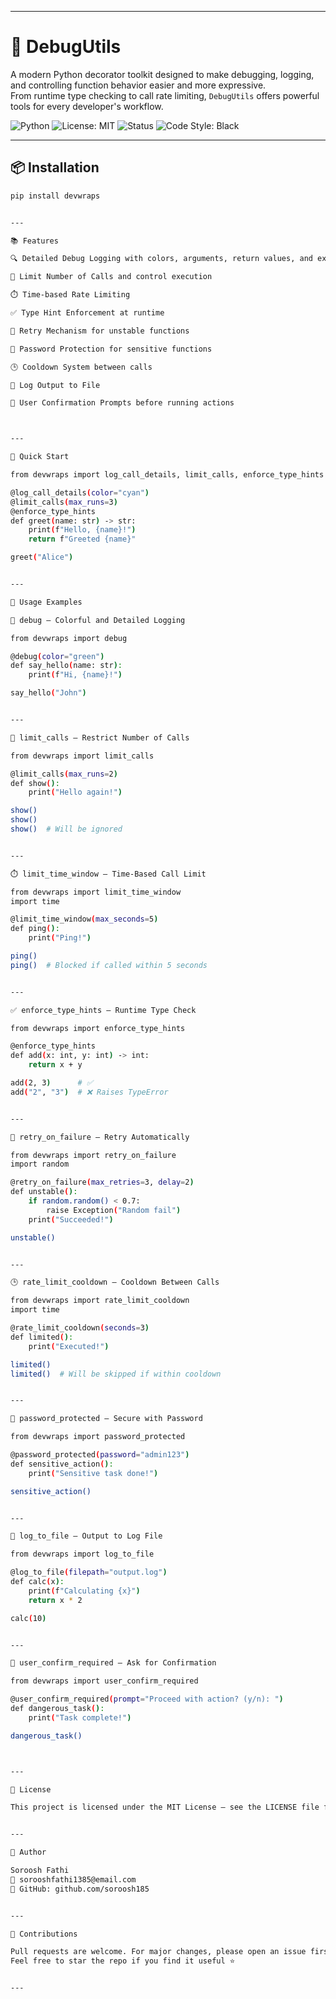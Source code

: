 
---

# 🔧 DebugUtils

A modern Python decorator toolkit designed to make debugging, logging, and controlling function behavior easier and more expressive.  
From runtime type checking to call rate limiting, `DebugUtils` offers powerful tools for every developer's workflow.

![Python](https://img.shields.io/badge/Python-3.6%2B-blue.svg)
![License: MIT](https://img.shields.io/badge/License-MIT-green.svg)
![Status](https://img.shields.io/badge/status-active-success)
![Code Style: Black](https://img.shields.io/badge/code%20style-black-000000.svg)

---

## 📦 Installation

```bash
pip install devwraps


---

📚 Features

🔍 Detailed Debug Logging with colors, arguments, return values, and execution time

🔢 Limit Number of Calls and control execution

⏱️ Time-based Rate Limiting

✅ Type Hint Enforcement at runtime

🔁 Retry Mechanism for unstable functions

🔐 Password Protection for sensitive functions

🕒 Cooldown System between calls

📁 Log Output to File

🙋 User Confirmation Prompts before running actions



---

🚀 Quick Start

from devwraps import log_call_details, limit_calls, enforce_type_hints

@log_call_details(color="cyan")
@limit_calls(max_runs=3)
@enforce_type_hints
def greet(name: str) -> str:
    print(f"Hello, {name}!")
    return f"Greeted {name}"

greet("Alice")


---

📘 Usage Examples

🎨 debug — Colorful and Detailed Logging

from devwraps import debug

@debug(color="green")
def say_hello(name: str):
    print(f"Hi, {name}!")

say_hello("John")


---

🔢 limit_calls — Restrict Number of Calls

from devwraps import limit_calls

@limit_calls(max_runs=2)
def show():
    print("Hello again!")

show()
show()
show()  # Will be ignored


---

⏱️ limit_time_window — Time-Based Call Limit

from devwraps import limit_time_window
import time

@limit_time_window(max_seconds=5)
def ping():
    print("Ping!")

ping()
ping()  # Blocked if called within 5 seconds


---

✅ enforce_type_hints — Runtime Type Check

from devwraps import enforce_type_hints

@enforce_type_hints
def add(x: int, y: int) -> int:
    return x + y

add(2, 3)      # ✅
add("2", "3")  # ❌ Raises TypeError


---

🔁 retry_on_failure — Retry Automatically

from devwraps import retry_on_failure
import random

@retry_on_failure(max_retries=3, delay=2)
def unstable():
    if random.random() < 0.7:
        raise Exception("Random fail")
    print("Succeeded!")

unstable()


---

🕒 rate_limit_cooldown — Cooldown Between Calls

from devwraps import rate_limit_cooldown
import time

@rate_limit_cooldown(seconds=3)
def limited():
    print("Executed!")

limited()
limited()  # Will be skipped if within cooldown


---

🔐 password_protected — Secure with Password

from devwraps import password_protected

@password_protected(password="admin123")
def sensitive_action():
    print("Sensitive task done!")

sensitive_action()


---

📁 log_to_file — Output to Log File

from devwraps import log_to_file

@log_to_file(filepath="output.log")
def calc(x):
    print(f"Calculating {x}")
    return x * 2

calc(10)


---

🙋 user_confirm_required — Ask for Confirmation

from devwraps import user_confirm_required

@user_confirm_required(prompt="Proceed with action? (y/n): ")
def dangerous_task():
    print("Task complete!")

dangerous_task()



---

📝 License

This project is licensed under the MIT License — see the LICENSE file for details.


---

👤 Author

Soroosh Fathi
📧 sorooshfathi1385@email.com
💼 GitHub: github.com/soroosh185


---

🌟 Contributions

Pull requests are welcome. For major changes, please open an issue first to discuss what you would like to change.
Feel free to star the repo if you find it useful ⭐


---
